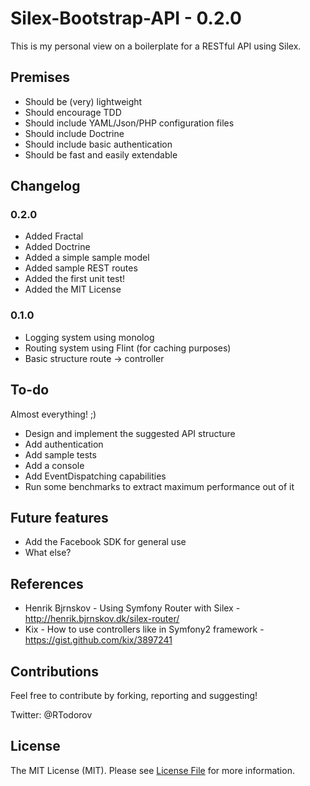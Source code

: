 # Silex-Bootstrap-API - 0.2.0

This is my personal view on a boilerplate for a RESTful API using Silex.

## Premises

* Should be (very) lightweight
* Should encourage TDD
* Should include YAML/Json/PHP configuration files
* Should include Doctrine
* Should include basic authentication
* Should be fast and easily extendable

## Changelog

### 0.2.0

* Added Fractal
* Added Doctrine
* Added a simple sample model
* Added sample REST routes
* Added the first unit test!
* Added the MIT License

### 0.1.0

* Logging system using monolog
* Routing system using Flint (for caching purposes)
* Basic structure route -> controller

## To-do

Almost everything! ;)

* Design and implement the suggested API structure
* Add authentication
* Add sample tests
* Add a console
* Add EventDispatching capabilities
* Run some benchmarks to extract maximum performance out of it

## Future features

* Add the Facebook SDK for general use
* What else?

## References

* Henrik Bjrnskov - Using Symfony Router with Silex - http://henrik.bjrnskov.dk/silex-router/
* Kix - How to use controllers like in Symfony2 framework - https://gist.github.com/kix/3897241

## Contributions

Feel free to contribute by forking, reporting and suggesting!

Twitter: @RTodorov

## License

The MIT License (MIT). Please see [License File](https://github.com/RTodorov/Silex-Bootstrap-API/blob/master/LICENSE.md) for more information.